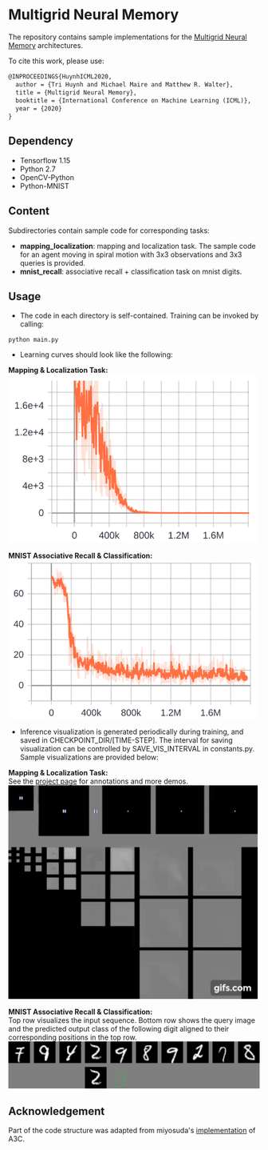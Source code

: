 # Multigrid Neural Memory
The repository contains sample implementations for the [Multigrid Neural Memory](https://arxiv.org/abs/1906.05948) architectures.

To cite this work, please use:
```
@INPROCEEDINGS{HuynhICML2020,
  author = {Tri Huynh and Michael Maire and Matthew R. Walter},
  title = {Multigrid Neural Memory},
  booktitle = {International Conference on Machine Learning (ICML)},
  year = {2020}
}
```

## Dependency
- Tensorflow 1.15
- Python 2.7
- OpenCV-Python
- Python-MNIST

## Content
Subdirectories contain sample code for corresponding tasks:
- **mapping_localization**: mapping and localization task. The sample code for an agent moving in spiral motion with 3x3 observations and 3x3 queries is provided.
- **mnist_recall**: associative recall + classification task on mnist digits.

## Usage
- The code in each directory is self-contained. Training can be invoked by calling:
```
python main.py
```
- Learning curves should look like the following:

**Mapping & Localization Task:**<br/>
<img src="./figures/localization_loss.png" width="500"/>

**MNIST Associative Recall & Classification:**<br/>
<img src="./figures/mnist_recall_loss.png" width="500"/>

- Inference visualization is generated periodically during training, and saved in CHECKPOINT_DIR/[TIME-STEP]. The interval for saving visualization can be controlled by SAVE_VIS_INTERVAL in constants.py. Sample visualizations are provided below:

**Mapping & Localization Task:**<br/>
See the [project page](http://people.cs.uchicago.edu/~trihuynh/multigrid_mem/) for annotations and more demos.<br/>
<img src="./figures/localization_vis.gif" width="500"/>

**MNIST Associative Recall & Classification:**<br/>
Top row visualizes the input sequence. Bottom row shows the query image and the predicted output class of the following digit aligned to their corresponding positions in the top row.<br/>
<img src="./figures/mnist_recall_vis.jpg" width="800"/>


## Acknowledgement
Part of the code structure was adapted from miyosuda's [implementation](https://github.com/miyosuda/async_deep_reinforce) of A3C.
